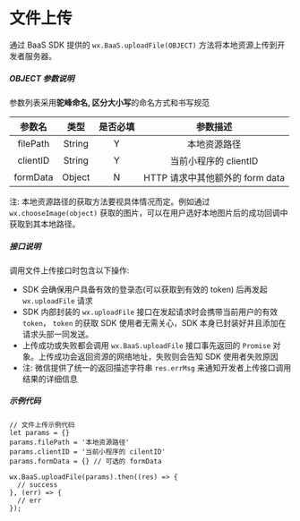 # 文件上传

通过 BaaS SDK 提供的 `wx.BaaS.uploadFile(OBJECT)` 方法将本地资源上传到开发者服务器。

##### OBJECT 参数说明
参数列表采用**驼峰命名, 区分大小写**的命名方式和书写规范

|   参数名    |   类型   | 是否必填 |          参数描述           |
| :------: | :----: | :--: | :---------------------: |
| filePath | String |  Y   |         本地资源路径          |
| clientID | String |  Y   |     当前小程序的 clientID     |
| formData | Object |  N   | HTTP 请求中其他额外的 form data |

注: 本地资源路径的获取方法要视具体情况而定。例如通过 `wx.chooseImage(object)` 获取的图片，可以在用户选好本地图片后的成功回调中获取到其本地路径。

##### 接口说明
调用文件上传接口时包含以下操作:
- SDK 会确保用户具备有效的登录态(可以获取到有效的 token) 后再发起 `wx.uploadFile` 请求
- SDK 内部封装的 `wx.uploadFile` 接口在发起请求时会携带当前用户的有效 `token`， `token` 的获取 SDK 使用者无需关心，SDK 本身已封装好并且添加在请求头部一同发送。
- 上传成功或失败都会调用 `wx.BaaS.uploadFile` 接口事先返回的 `Promise` 对象。上传成功会返回资源的网络地址，失败则会告知 SDK 使用者失败原因
- 注: 微信提供了统一的返回描述字符串 `res.errMsg` 来通知开发者上传接口调用结果的详细信息
##### 示例代码
```
// 文件上传示例代码
let params = {}
params.filePath = '本地资源路径'
params.clientID = '当前小程序的 cilentID'
params.formData = {} // 可选的 formData

wx.BaaS.uploadFile(params).then((res) => {
  // success
}, (err) => {
  // err
});
```

